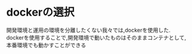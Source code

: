 # dockerの選択

開発環境と運用の環境を分離したくない我々では,dockerを使用した.  
dockerを使用することで,開発環境で動いたものはそのままコンテナとして,  
本番環境でも動かすことができる
